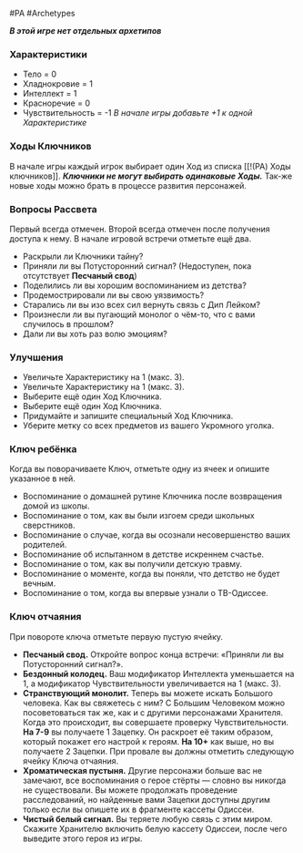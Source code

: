 #PA  #Archetypes

***В этой игре нет отдельных архетипов***

### Характеристики
* Тело  = 0
* Хладнокровие  = 1
* Интеллект = 1
* Красноречие = 0
* Чувствительность = -1
*В начале игры добавьте +1 к одной Характеристике*
### Ходы Ключников
В начале игры каждый игрок выбирает один Ход из списка [[!(PA) Ходы ключников]]. 
***Ключники не могут выбирать одинаковые Ходы.***
Так-же новые ходы можно брать в процессе развития персонажей.

### Вопросы Рассвета 
Первый всегда отмечен. Второй всегда отмечен после получения доступа к нему. В начале игровой встречи отметьте ещё два.
- Раскрыли ли Ключники тайну?
- Приняли ли вы Потусторонний сигнал? (Недоступен, пока отсутствует **Песчаный свод**)
- Поделились ли вы хорошим воспоминанием из детства?
- Продемострировали ли вы свою уязвимость?
- Старались ли вы изо всех сил вернуть связь с Дип Лейком?
- Произнесли ли вы пугающий монолог о чём-то, что с вами случилось в прошлом?
- Дали ли вы хоть раз волю эмоциям?

### Улучшения 
- Увеличьте Характеристику на 1 (макс. 3). 
- Увеличьте Характеристику на 1 (макс. 3). 
- Выберите ещё один Ход Ключника. 
- Выберите ещё один Ход Ключника. 
- Придумайте и запишите специальный Ход Ключника. 
- Уберите метку со всех предметов из вашего Укромного уголка.

### Ключ ребёнка
Когда вы поворачиваете Ключ, отметьте одну из ячеек и опишите указанное в ней. 
- Воспоминание о домашней рутине Ключника после возвращения домой из школы. 
- Воспоминание о том, как вы были изгоем среди школьных сверстников. 
- Воспоминание о случае, когда вы осознали несовершенство ваших родителей. 
- Воспоминание об испытанном в детстве искреннем счастье. 
- Воспоминание о том, как вы получили детскую травму. 
- Воспоминание о моменте, когда вы поняли, что детство не будет вечным. 
- Воспоминание о том, когда вы впервые узнали о ТВ-Одиссее.

### Ключ отчаяния 
При повороте ключа отметьте первую пустую ячейку. 
- **Песчаный свод.** Откройте вопрос конца встречи: «Приняли ли вы Потусторонний сигнал?». 
- **Бездонный колодец.** Ваш модификатор Интеллекта уменьшается на 1, а модификатор Чувствительности увеличивается на 1 (макс. 3). 
- **Странствующий монолит.** Теперь вы можете искать Большого человека. Как вы свяжетесь с ним? С Большим Человеком можно посоветоваться так же, как и с другими персонажами Хранителя. Когда это происходит, вы совершаете проверку Чувствительности. **На 7-9** вы получаете 1 Зацепку. Он раскроет её таким образом, который покажет его настрой к героям. **На 10+** как выше, но вы получаете 2 Зацепки. При провале вы должны отметить следующую ячейку Ключа отчаяния. 
- **Хроматическая пустыня.** Другие персонажи больше вас не замечают, все воспоминания о герое стёрты — словно вы никогда не существовали. Вы можете продолжать проведение расследований, но найденные вами Зацепки доступны другим только если вы опишете их в фрагменте кассеты Одиссеи. 
- **Чистый белый сигнал.** Вы теряете любую связь с этим миром. Скажите Хранителю включить белую кассету Одиссеи, после чего выведите этого героя из игры.